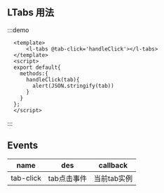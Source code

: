 ## LTabs 用法 
:::demo
```vue
  <template>
      <l-tabs @tab-click='handleClick'></l-tabs>
  </template>
  <script>
  export default{
    methods:{
      handleClick(tab){
        alert(JSON.stringify(tab))
      }
    }
  };
  </script>

```
:::

## Events

| name          |   des           | callback  |
| ------------- |:-------------: | :-----:|
| tab-click     | tab点击事件 | 当前tab实例 |





